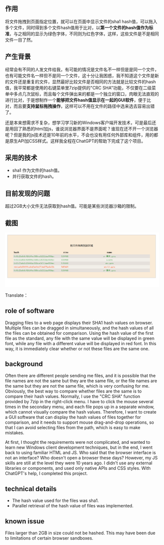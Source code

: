 ## 作用
将文件拖拽到页面指定位置，就可以在页面中显示文件的sha1 hash值，可以拖入多个文件，同时得到多个文件hash值用于比对，以**第一个文件的hash值作为标准**，与之相同的显示为绿色字体，不同则为红色字体，这样，这些文件是不是相同文件一目了然。

## 产生背景
经常会有不同的人发文件给我，有可能的情况是文件名不一样但是是同一个文件，也有可能文件名一样但不是同一个文件，这十分让我困惑，我不知道这个文件是新的文件还是重复的文件，显然最好比较文件是否相同的方法就是比较文件的hash值，我平常都是使用的右键菜单里7zip提供的"CRC SHA"功能，不仅要在二级菜单中多点几次鼠标，而且每个文件弹出来的都是一个独立的窗口，肉眼无法直观的进行比对，于是想制作一个**能够把文件hash值显示在一起的GUI软件**，便于比对，而且要**支持鼠标拖拽操作**，这样可以不用在文件的路径中选来选去容易出错了。

还是本来想需求不复杂，想学习学习新的Windows客户端开发技术，可是最后还是用回了熟悉的html加js，谁说浏览器界面不是界面呢？谁现在还不开一个浏览器呢？但是我的js技术还是10年前的水平，不会也没有用任何外部库和组件，用的都是原生API加CSS样式。这样我全程在ChatGPT的帮助下完成了这个项目。

## 采用的技术
- sha1 作为文件的hash值。
- 并行获取文件的hash。

## 目前发现的问题
超过2GB大小文件无法获取到hash值。可能是某些浏览器沙箱的限制。

## 截图
![preview](screenshot.png)

Translate：

## role of software

Dragging files to a web page displays their SHA1 hash values on browser. Multiple files can be dragged in simultaneously, and the hash values of all the files can be obtained for comparison. Using the hash value of the first file as the standard, any file with the same value will be displayed in green font, while any file with a different value will be displayed in red font. In this way, it is immediately clear whether or not these files are the same one.

## background

Often there are different people sending me files, and it is possible that the file names are not the same but they are the same file, or the file names are the same but they are not the same file, which is very confusing for me. Obviously, the best way to compare whether files are the same is to compare their hash values. Normally, I use the "CRC SHA" function provided by 7zip in the right-click menu. I have to click the mouse several times in the secondary menu, and each file pops up in a separate window, which cannot visually compare the hash values. Therefore, I want to create a GUI software that can display the hash values of files together for comparison, and it needs to support mouse drag-and-drop operations, so that I can avoid selecting files from the path, which is easy to make mistakes.

At first, I thought the requirements were not complicated, and wanted to learn new Windows client development techniques, but in the end, I went back to using familiar HTML and JS. Who said that the browser interface is not an interface? Who doesn't open a browser these days? However, my JS skills are still at the level they were 10 years ago. I didn't use any external libraries or components, and used only native APIs and CSS styles. With ChatGPT's help, I completed this project.

## technical details
- The hash value used for the files was sha1.
- Parallel retrieval of the hash value of files was implemented.

## known issue
Files larger than 2GB in size could not be hashed. This may have been due to limitations of certain browser sandboxes.